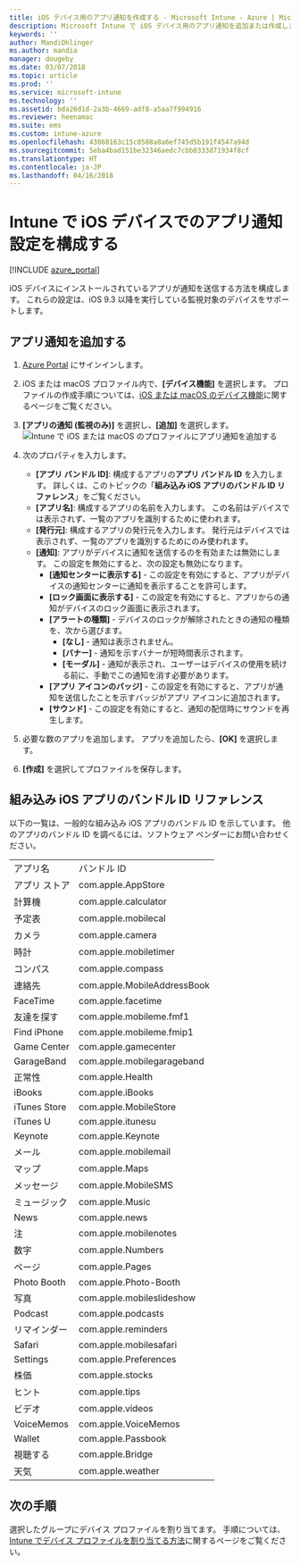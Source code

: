 ```yaml
---
title: iOS デバイス用のアプリ通知を作成する - Microsoft Intune - Azure | Microsoft Docs
description: Microsoft Intune で iOS デバイス用のアプリ通知を追加または作成します。 通知を送信するアプリの選択し、ロック画面での通知設定の構成、サウンドの有効化、アラートの種類の選択、バッジの追加を行います。
keywords: ''
author: MandiOhlinger
ms.author: mandia
manager: dougeby
ms.date: 03/07/2018
ms.topic: article
ms.prod: ''
ms.service: microsoft-intune
ms.technology: ''
ms.assetid: bda26d1d-2a3b-4669-adf8-a5aa7f994916
ms.reviewer: heenamac
ms.suite: ems
ms.custom: intune-azure
ms.openlocfilehash: 43068163c15c0588a8a6ef745d5b191f4547a94d
ms.sourcegitcommit: 5eba4bad151be32346aedc7cbb0333d71934f8cf
ms.translationtype: HT
ms.contentlocale: ja-JP
ms.lasthandoff: 04/16/2018
---
```

# <a name="configure-app-notifications-settings-on-ios-devices-in-intune"></a>Intune で iOS デバイスでのアプリ通知設定を構成する

[!INCLUDE [azure_portal](./includes/azure_portal.md)]

iOS デバイスにインストールされているアプリが通知を送信する方法を構成します。 これらの設定は、iOS 9.3 以降を実行している監視対象のデバイスをサポートします。

## <a name="add-the-app-notification"></a>アプリ通知を追加する

1. [Azure Portal](https://portal.azure.com) にサインインします。
2. iOS または macOS プロファイル内で、**[デバイス機能]** を選択します。 プロファイルの作成手順については、[iOS または macOS のデバイス機能](device-features-configure.md)に関するページをご覧ください。
3. **[アプリの通知 (監視のみ)]** を選択し、**[追加]** を選択します。![Intune で iOS または macOS のプロファイルにアプリ通知を追加する](./media/ios-macos-app-notifications.png)
4. 次のプロパティを入力します。

   - **[アプリ バンドル ID]**: 構成するアプリの**アプリ バンドル ID** を入力します。 詳しくは、このトピックの「**組み込み iOS アプリのバンドル ID リファレンス**」をご覧ください。
   - **[アプリ名]**: 構成するアプリの名前を入力します。 この名前はデバイスでは表示されず、一覧のアプリを識別するために使われます。
   - **[発行元]**: 構成するアプリの発行元を入力します。 発行元はデバイスでは表示されず、一覧のアプリを識別するためにのみ使われます。
   - **[通知]**: アプリがデバイスに通知を送信するのを有効または無効にします。 この設定を無効にすると、次の設定も無効になります。
     - **[通知センターに表示する]** - この設定を有効にすると、アプリがデバイスの通知センターに通知を表示することを許可します。
     - **[ロック画面に表示する]** - この設定を有効にすると、アプリからの通知がデバイスのロック画面に表示されます。
     - **[アラートの種類]** - デバイスのロックが解除されたときの通知の種類を、次から選びます。
       - **[なし]** - 通知は表示されません。
       - **[バナー]** - 通知を示すバナーが短時間表示されます。
       - **[モーダル]** - 通知が表示され、ユーザーはデバイスの使用を続ける前に、手動でこの通知を消す必要があります。
     - **[アプリ アイコンのバッジ]** - この設定を有効にすると、アプリが通知を送信したことを示すバッジがアプリ アイコンに追加されます。
     - **[サウンド]** - この設定を有効にすると、通知の配信時にサウンドを再生します。

5. 必要な数のアプリを追加します。 アプリを追加したら、**[OK]** を選択します。
6. **[作成]** を選択してプロファイルを保存します。

## <a name="bundle-id-reference-for-built-in-ios-apps"></a>組み込み iOS アプリのバンドル ID リファレンス

以下の一覧は、一般的な組み込み iOS アプリのバンドル ID を示しています。 他のアプリのバンドル ID を調べるには、ソフトウェア ベンダーにお問い合わせください。

|||
|-|-|
|アプリ名|バンドル ID|
|アプリ ストア|com.apple.AppStore|
|計算機|com.apple.calculator|
|予定表|com.apple.mobilecal|
|カメラ|com.apple.camera|
|時計|com.apple.mobiletimer|
|コンパス|com.apple.compass|
|連絡先|com.apple.MobileAddressBook|
|FaceTime|com.apple.facetime|
|友達を探す|com.apple.mobileme.fmf1|
|Find iPhone|com.apple.mobileme.fmip1|
|Game Center|com.apple.gamecenter|
|GarageBand|com.apple.mobilegarageband|
|正常性|com.apple.Health|
|iBooks|com.apple.iBooks|
|iTunes Store|com.apple.MobileStore|
|iTunes U|com.apple.itunesu|
|Keynote|com.apple.Keynote|
|メール|com.apple.mobilemail|
|マップ|com.apple.Maps|
|メッセージ|com.apple.MobileSMS|
|ミュージック|com.apple.Music|
|News|com.apple.news|
|注|com.apple.mobilenotes|
|数字|com.apple.Numbers|
|ページ|com.apple.Pages|
|Photo Booth|com.apple.Photo-Booth|
|写真|com.apple.mobileslideshow|
|Podcast|com.apple.podcasts|
|リマインダー|com.apple.reminders|
|Safari|com.apple.mobilesafari|
|Settings|com.apple.Preferences|
|株価|com.apple.stocks|
|ヒント|com.apple.tips|
|ビデオ|com.apple.videos|
|VoiceMemos|com.apple.VoiceMemos|
|Wallet|com.apple.Passbook|
|視聴する|com.apple.Bridge|
|天気|com.apple.weather|

## <a name="next-steps"></a>次の手順

選択したグループにデバイス プロファイルを割り当てます。 手順については、[Intune でデバイス プロファイルを割り当てる方法](device-profile-assign.md)に関するページをご覧ください。